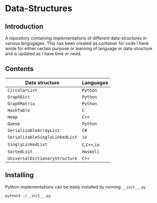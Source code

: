 # Data-Structures

## Introduction
A repository containing implementations of different data-structures in various langugages. This has been created as container for code I have wrote for either certain purpose or learning of language or data-structure and is updated as I have time or need.

## Contents
|Data structure|Languages|
|--------------|---------|
|`CircularList`|`Python`|
|`GraphDict`|`Python`|
|`GraphMatrix`|`Python`|
|`HashTable`|`C`|
|`Heap`|`C++`|
|`Queue`|`Python`|
|`SerializableArrayList`|`C#`|
|`SerializableSinglyLinkedList`|`io`|
|`SinglyLinkedList`|`C`,`C++`,`io`|
|`SortedList`|`Haskell`|
|`UniversalDictionaryStructure`|`C++`|

## Installing
Python implementations can be easly installed by running `__init__.py`
```
python3 ./__init__.py
```
